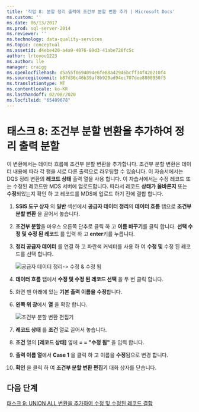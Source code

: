 ```yaml
---
title: '작업 8: 분할 정리 출력에 조건부 분할 변환 추가 | Microsoft Docs'
ms.custom: ''
ms.date: 06/13/2017
ms.prod: sql-server-2014
ms.reviewer: ''
ms.technology: data-quality-services
ms.topic: conceptual
ms.assetid: d4ebe420-a4a9-4076-89d3-41abe726fc5c
author: lrtoyou1223
ms.author: lle
manager: craigg
ms.openlocfilehash: d5a55f0694094e6fe88a42946bcff34f420210f4
ms.sourcegitcommit: b87d36c46b39af8b929ad94ec707dee8800950f5
ms.translationtype: MT
ms.contentlocale: ko-KR
ms.lasthandoff: 02/08/2020
ms.locfileid: "65489678"
---
```

# <a name="task-8-adding-conditional-split-transform-to-split-cleansing-output"></a>태스크 8: 조건부 분할 변환을 추가하여 정리 출력 분할
  이 변환에서는 데이터 흐름에 조건부 분할 변환을 추가합니다. 조건부 분할 변환은 데이터 내용에 따라 각 행을 서로 다른 출력으로 라우팅할 수 있습니다. 이 자습서에서는 DQS 정리 변환의 **레코드 상태** 출력 열을 사용 합니다. 이 자습서에서는 수정 레코드 또는 수정된 레코드만 MDS 서버에 업로드합니다. 따라서 레코드 **상태가** **올바른지** 또는 **수정**되었는지 확인 하 고 레코드를 MDS에 업로드 하기 전에 결합 합니다.  
  
1.  **SSIS 도구 상자** 의 **일반** 섹션에서 **공급자 데이터 정리**의 **데이터 흐름** 탭으로 **조건부 분할 변환** 을 끌어서 놓습니다.  
  
2.  **조건부 분할**을 마우스 오른쪽 단추로 클릭 하 고 **이름 바꾸기**를 클릭 합니다. **선택 수정 및 수정 된 레코드** 를 입력 하 고 **enter**키를 누릅니다.  
  
3.  **정리 공급자 데이터** 를 연결 하 고 파란색 커넥터를 사용 하 여 **수정 및** 수정 된 레코드를 선택 합니다.  
  
     ![공급자 데이터 정리-> 수정 & 수정 됨](../../2014/tutorials/media/et-addingcsttosplitcleansingoutput-01.jpg "공급자 데이터 정리 -> 올바른 데이터 및 수정된 데이터 선택")  
  
4.  **데이터 흐름** 탭에서 **수정 및 수정 된 레코드 선택** 을 두 번 클릭 합니다.  
  
5.  화면 맨 아래에 있는 **기본 출력 이름을** **수정**합니다.  
  
6.  **왼쪽 위 창**에서 **열** 을 확장 합니다.  
  
     ![조건부 분할 변환 편집기](../../2014/tutorials/media/et-addingcsttosplitcleansingoutput-02.jpg "조건부 분할 변환 편집기")  
  
7.  **레코드 상태** 를 **조건** 열로 끌어서 놓습니다.  
  
8.  **조건** 열의 **[레코드 상태]** 옆에 **= = "수정 됨"** 을 입력 합니다.  
  
9. **출력 이름 열**에서 **Case 1** 을 클릭 하 고 이름을 **수정**됨으로 변경 합니다.  
  
10. **확인** 을 클릭 하 여 **조건부 분할 변환 편집기** 대화 상자를 닫습니다.  
  
## <a name="next-step"></a>다음 단계  
 [태스크 9: UNION ALL 변환을 추가하여 수정 및 수정된 레코드 결합](../../2014/tutorials/task-9-adding-union-all-transform-to-combine-correct-and-corrected-records.md)  
  
  
